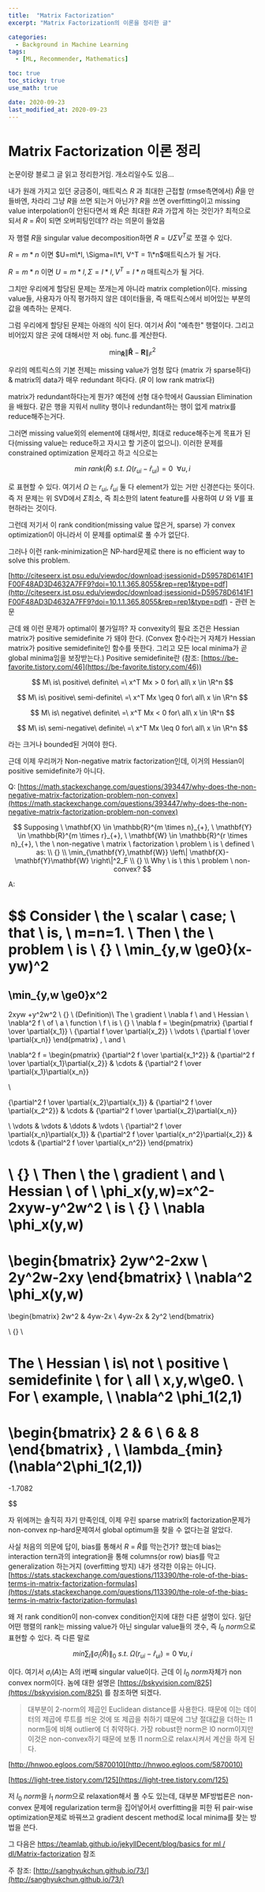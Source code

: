 ```yaml
---
title:  "Matrix Factorization"
excerpt: "Matrix Factorization의 이론을 정리한 글"

categories:
  - Background in Machine Learning
tags:
  - [ML, Recommender, Mathematics]

toc: true
toc_sticky: true
use_math: true 

date: 2020-09-23
last_modified_at: 2020-09-23
---
```


# Matrix Factorization 이론 정리

논문이랑 블로그 글 읽고 정리한거임. 개소리일수도 있음...

내가 원래 가지고 있던 궁금증이, 매트릭스 $R$ 과 최대한 근접할 (rmse측면에서) $\hat R$을 만들바엔, 차라리 그냥 $R$을 쓰면 되는거 아닌가?  $R$을 쓰면 overfitting이고 missing value interpolation이 안된다면서 왜 $\hat R$은 최대한 $R$과 가깝게 하는 것인가? 최적으로 되서 $R$ = $\hat R$이 되면 오버피팅인데?? 라는 의문이 들었음

자 행렬 $R$을 singular value decomposition하면 $R = U \Sigma V^T$로 쪼갤 수 있다.

$R=m*n$ 이면 $U=m\*l, \Sigma=l\*l, V^T = 1\*n$매트릭스가 될 거다.

$R=m*n$ 이면 $U=m*l, \Sigma=l*l, V^T=l*n$ 매트릭스가 될 거다.

그치만 우리에게 할당된 문제는 쪼개는게 아니라 matrix completion이다. missing value들, 사용자가 아직 평가하지 않은 데이터들을, 즉 매트릭스에서 비어있는 부분의 값을 예측하는 문제다.

그럼 우리에게 할당된 문제는 아래의 식이 된다. 여기서 $\hat R$이 "예측한" 행렬이다. 그리고 비어있지 않은 곳에 대해서만 저 obj. func.를 계산한다.

$$
\min_{\mathbf{\hat{R}}} \left\|
\mathbf{\hat{R}}-\mathbf{R}
\right\|^2_F
$$

우리의 메트릭스의 기본 전제는 missing value가 엄청 많다 (matrix 가 sparse하다) & matrix의 data가 매우 redundant 하다다.  ($R$ 이 low rank matrix다)

matrix가 redundant하다는게 뭔가? 예전에 선형 대수학에서 Gaussian Elimination을 배웠다. 같은 행을 지워서 nullity 행이나 redundant하는 행이 없게 matrix를 reduce해주는거다. 

그러면 missing value외의 element에 대해서만, 최대로 reduce해주는게 목표가 된다(missing value는 reduce하고 자시고 할 기준이 없으니). 이러한 문제를 constrained optimization 문제라고 하고 식으로는

$$
min \ rank(\hat{R}) \ s.t. \ 
\Omega(r_{ui}-\hat{r}_{ui}) =0 \ {} \ \forall u,i
$$

로 표현할 수 있다. 여기서 $\Omega$ 는 $r_{ui}, \ \hat r_{ui}$ 둘 다 element가 있는 거만 신경쓴다는 뜻이다. 즉 저 문제는 위 SVD에서 $\Sigma$최소, 즉 최소한의 latent feature를 사용하여 $U$ 와 $V$를 표현하라는 것이다.

그런데 저기서 이 rank condition(missing value 많은거, sparse) 가 convex optimization이 아니라서 이 문제를 optimal로 풀 수가 없단다. 

그러나 이런 rank-minimization은 NP-hard문제로 there is no efficient way to solve this problem.

[http://citeseerx.ist.psu.edu/viewdoc/download;jsessionid=D59578D6141F1F00F48AD3D4632A7FF9?doi=10.1.1.365.8055&rep=rep1&type=pdf](http://citeseerx.ist.psu.edu/viewdoc/download;jsessionid=D59578D6141F1F00F48AD3D4632A7FF9?doi=10.1.1.365.8055&rep=rep1&type=pdf) - 관련 논문

근데 왜 이런 문제가 optimal이 불가일까? 자 convexity의 필요 조건은 Hessian matrix가 positive semidefinite 가 돼야 한다. (Convex 함수라는거 자체가 Hessian matrix가 positive semidefinite인 함수를 뜻한다. 그리고 모든 local minima가 곧 global minima임을 보장받는다.)  Positive semidefinite란 (참조: [https://be-favorite.tistory.com/46](https://be-favorite.tistory.com/46))

$$
M\ is\ positive\ definite\ =\ x^T Mx > 0 for\ all\ x \in \R^n
$$

$$
M\ is\ positive\ semi-definite\ =\ x^T Mx \geq 0 for\ all\ x \in \R^n
$$

$$
M\ is\ negative\ definite\ =\ x^T Mx < 0 for\ all\ x \in \R^n
$$

$$
M\ is\ semi-negative\ definite\ =\ x^T Mx \leq 0 for\ all\ x \in \R^n
$$

라는 크거나 bounded된 거여야 한다.

근데 이제 우리꺼가 Non-negative matrix factorization인데, 이거의 Hessian이 positive semidefinite가 아니다.

Q: [https://math.stackexchange.com/questions/393447/why-does-the-non-negative-matrix-factorization-problem-non-convex](https://math.stackexchange.com/questions/393447/why-does-the-non-negative-matrix-factorization-problem-non-convex)

$$
Supposing \ 
\mathbf{X} \in \mathbb{R}^{m \times n}_{+}, \ 
\mathbf{Y} \in \mathbb{R}^{m \times r}_{+}, \ 
\mathbf{W} \in \mathbb{R}^{r \times n}_{+}, \ 
the \ non-negative \ matrix \ factorization \ problem \ is \ defined \ as: 
\\ {}
\\
\min_{\mathbf{Y},\mathbf{W}} \left\|
\mathbf{X}-\mathbf{Y}\mathbf{W}
\right\|^2_F
\\ {}
\\
Why \ is \ this \ problem \ non-convex?
$$

A:

$$
Consider \ the \ scalar \ case; \ that \ is, \ m=n=1. \ Then \ the \ problem \ is
\\ {}
\\
\min_{y,w \ge0}(x-yw)^2
=
\min_{y,w \ge0}x^2
-
2xyw
+y^2w^2
\\ {}
\\
(Definition)\ The \ gradient \ \nabla f \ and \ Hessian \ \nabla^2 f \ of \ a \ function \ f \ is
\\ {}
\\
\nabla f = 
\begin{pmatrix}
{\partial f \over \partial{x_1}}
\\
{\partial f \over \partial{x_2}}
\\
\vdots
\\
{\partial f \over \partial{x_n}}
\end{pmatrix}
,
 \ and \ 

\nabla^2 f = 
\begin{pmatrix}
{\partial^2 f \over \partial{x_1^2}}
&
{\partial^2 f \over \partial{x_1}\partial{x_2}}
&
\cdots
&
{\partial^2 f \over \partial{x_1}\partial{x_n}}

\\

{\partial^2 f \over \partial{x_2}\partial{x_1}}
&
{\partial^2 f \over \partial{x_2^2}}
&
\cdots
&
{\partial^2 f \over \partial{x_2}\partial{x_n}}

\\
\vdots  & \vdots  & \ddots & \vdots
\\
{\partial^2 f \over \partial{x_n}\partial{x_1}}
&
{\partial^2 f \over \partial{x_n^2}\partial{x_2}}
&
\cdots
&
{\partial^2 f \over \partial{x_n^2}}
\end{pmatrix}

\\ {}
\\
Then \ the \ gradient \ and \ Hessian \ of \ \phi_x(y,w)=x^2-2xyw-y^2w^2 \ is
\\ {}
\\
\nabla \phi_x(y,w)
=
\begin{bmatrix}
2yw^2-2xw \\
2y^2w-2xy
\end{bmatrix}
\\
\nabla^2 \phi_x(y,w)
=
\begin{bmatrix}
2w^2 & 4yw-2x \\
4yw-2x & 2y^2
\end{bmatrix}

\\ {}
\\

The \ Hessian \ is\ not \ positive \ semidefinite \ for \ all \ x,y,w\ge0. \ For \ example, \\
\nabla^2 \phi_1(2,1)
=
\begin{bmatrix}
2 & 6 \\
6 & 8
\end{bmatrix}
,
 \ 
\lambda_{min}(\nabla^2\phi_1(2,1))
=
-1.7082

$$

자 위에꺼는 솔직히 자기 만족인데, 이제 우린 sparse matrix의 factorization문제가 non-convex np-hard문제여서 global optimum을 찾을 수 없다는걸 알았다.

사실 처음의 의문에 답이, bias를 통해서 $R$ = $\hat R$를 막는건가? 했는데 bias는 interaction tern과의 integration을 통해 columns(or row) bias를 막고 generalization 하는거지 (overfitting 방지) 내가 생각한 이유는 아니다. [https://stats.stackexchange.com/questions/113390/the-role-of-the-bias-terms-in-matrix-factorization-formulas](https://stats.stackexchange.com/questions/113390/the-role-of-the-bias-terms-in-matrix-factorization-formulas)

왜 저 rank condition이 non-convex condition인지에 대한 다른 설명이 있다. 일단 어떤 행렬의 rank는 missing value가 아닌 singular value들의 갯수, 즉 $l_0 \ norm$으로 표현할 수 있다. 즉 다른 말로

$$
min \sum_l \| \sigma_l (\hat R) \|_0 \ s.t.\ \Omega (r_{ui} - \hat r_{ui}) = 0 \ \forall u,i
$$

이다. 여기서 $\sigma_i(A)$는 A의 i번째 singular value이다. 근데 이 $l_0 \ norm$자체가 non convex norm이다. 놈에 대한 설명은 [https://bskyvision.com/825](https://bskyvision.com/825) 를 참조하면 되겠다. 

> 대부분이 2-norm의 제곱인 Euclidean distance를 사용한다. 때문에 이는 데이터의 제곱에 루트를 씌운 것에 또 제곱을 취하기 떄문에 그냥 절대값을 더하는 l1 norm등에 비해 outlier에 더 취약하다. 가장 robust한 norm은 l0 norm이지만 이것은 non-convex하기 때문에 보통 l1 norm으로 relax시켜서 계산을 하게 된다.
> 

[http://hnwoo.egloos.com/5870010](http://hnwoo.egloos.com/5870010)

[https://light-tree.tistory.com/125](https://light-tree.tistory.com/125)

저 $l_0 \ norm$을 $l_1 \ norm$으로 relaxation해서 풀 수도 있는데, 대부분 MF방법론은 non-convex 문제에 regularization term을 집어넣어서 overfitting을 피한 뒤 pair-wise optimization문제로 바꿔쓰고 gradient descent method로 local minima를 찾는 방법을 쓴다.

그 다음은 [https://teamlab.github.io/jekyllDecent/blog/basics for ml / dl/Matrix-factorization](https://teamlab.github.io/jekyllDecent/blog/basics%20for%20ml%20/%20dl/Matrix-factorization) 참조

주 참조: [http://sanghyukchun.github.io/73/](http://sanghyukchun.github.io/73/)